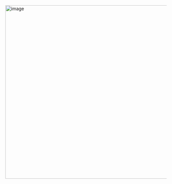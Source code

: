 <img width="1243" height="543" alt="image" src="https://github.com/user-attachments/assets/cfd4678f-1292-466b-b592-a4929de882c8" />
